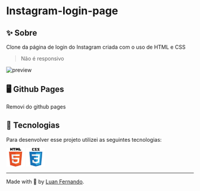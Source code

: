 # Instagram-login-page

## ✨ Sobre
Clone da página de login do Instagram criada com o uso de HTML e CSS 
> Não é responsivo

![preview](https://user-images.githubusercontent.com/79935555/209581675-24f63c5f-43c0-4b3b-b2a5-b2ab746581f3.png)

## 🖥️ Github Pages
Removi do github pages

## 💼 Tecnologias
Para desenvolver esse projeto utilizei as seguintes tecnologias:

<code><img height="50" src="https://raw.githubusercontent.com/github/explore/80688e429a7d4ef2fca1e82350fe8e3517d3494d/topics/html/html.png"></code>
<code><img height="50" src="https://raw.githubusercontent.com/github/explore/80688e429a7d4ef2fca1e82350fe8e3517d3494d/topics/css/css.png"></code>

---

Made with 💜 by [Luan Fernando](https://www.linkedin.com/in/luan-fernando/).
